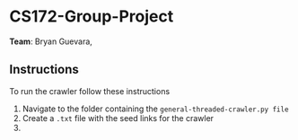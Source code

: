 # CS172-Group-Project

**Team**: Bryan Guevara, 

## Instructions
To run the crawler follow these instructions
1. Navigate to the folder containing the `general-threaded-crawler.py file`
2. Create a `.txt` file with the seed links for the crawler
3. 
